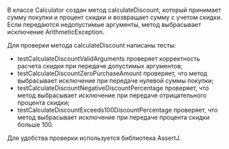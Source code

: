 В классе Calculator создан метод calculateDiscount, который принимает сумму покупки и процент скидки и возвращает сумму с учетом скидки.
Если передаются недопустимые аргументы, метод выбрасывает исключение ArithmeticException.

Для проверки метода calculateDiscount написаны тесты:

- testCalculateDiscountValidArguments проверяет корректность расчета скидки при передаче допустимых аргументов;
- testCalculateDiscountZeroPurchaseAmount проверяет, что метод выбрасывает исключение при передаче нулевой суммы покупки;
- testCalculateDiscountNegativeDiscountPercentage проверяет, что метод выбрасывает исключение при передаче отрицательного процента скидки;
- testCalculateDiscountExceeds100DiscountPercentage проверяет, что метод выбрасывает исключение при передаче процента скидки больше 100.

Для удобства проверки используется библиотека AssertJ.